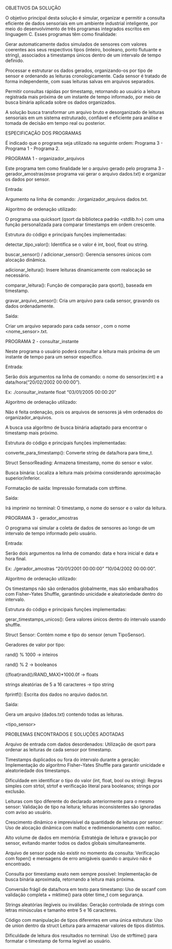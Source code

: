 OBJETIVOS DA SOLUÇÃO

O objetivo principal desta solução é simular, organizar e permitir a consulta eficiente de dados sensoriais em um ambiente industrial inteligente, por meio do desenvolvimento de três programas integrados escritos em linguagem C. Esses programas têm como finalidade:

Gerar automaticamente dados simulados de sensores com valores coerentes aos seus respectivos tipos (inteiro, booleano, ponto flutuante e string), associados a timestamps únicos dentro de um intervalo de tempo definido.

Processar e estruturar os dados gerados, organizando-os por tipo de sensor e ordenando as leituras cronologicamente. Cada sensor é tratado de forma independente, com suas leituras salvas em arquivos separados.

Permitir consultas rápidas por timestamp, retornando ao usuário a leitura registrada mais próxima de um instante de tempo informado, por meio de busca binária aplicada sobre os dados organizados.

A solução busca transformar um arquivo bruto e desorganizado de leituras sensoriais em um sistema estruturado, confiável e eficiente para análise e tomada de decisão em tempo real ou posterior.


ESPECIFICAÇÃO DOS PROGRAMAS

É indicado que o programa seja utilizado na seguinte ordem: Programa 3 - Programa 1 - Programa 2.

PROGRAMA 1 - organizador_arquivos

Este programa tem como finalidade ler o arquivo gerado pelo programa 3 - gerador_amostras(esse programa vai gerar o arquivo dados.txt) e organizar os dados por sensor.

Entrada: 

Argumento na linha de comando: ./organizador_arquivos dados.txt.

Algoritmo de ordenação utilizado:

O programa usa quicksort (qsort da biblioteca padrão <stdlib.h>) com uma função personalizada para comparar timestamps em ordem crescente.

Estrutura do código e principais funções implementadas:

detectar_tipo_valor(): Identifica se o valor é int, bool, float ou string.

buscar_sensor() / adicionar_sensor(): Gerencia sensores únicos com alocação dinâmica.

adicionar_leitura(): Insere leituras dinamicamente com realocação se necessário.

comparar_leitura(): Função de comparação para qsort(), baseada em timestamp.

gravar_arquivo_sensor(): Cria um arquivo para cada sensor, gravando os dados ordenadamente.

Saída:

Criar um arquivo separado para cada sensor , com o nome <nome_sensor>.txt.


PROGRAMA 2 - consultar_instante

Neste programa o usuário poderá consultar a leitura mais próxima de um instante de tempo para um sensor específico.

Entrada:

Serão dois argumentos na linha de comando: o nome do sensor(ex:int) e a data/hora(“20/02/2002 00:00:00”).

Ex: ./consultar_instante float “03/01/2005 00:00:20”

Algoritmo de ordenação utilizado:

Não é feita ordenação, pois os arquivos de sensores já vêm ordenados do organizador_arquivos.

A busca usa algoritmo de busca binária adaptado para encontrar o timestamp mais próximo.

Estrutura do código e principais funções implementadas:

converte_para_timestamp(): Converte string de data/hora para time_t.

Struct SensorReading: Armazena timestamp, nome do sensor e valor.

Busca binária: Localiza a leitura mais próxima considerando aproximação superior/inferior.

Formatação de saída: Impressão formatada com strftime.

Saída:

Irá imprimir no terminal: O timestamp, o nome do sensor e o valor da leitura.


PROGRAMA 3 - gerador_amostras

O programa vai simular a coleta de dados de sensores ao longo de um intervalo de tempo informado pelo usuário.

Entrada: 

Serão dois argumentos na linha de comando: data e hora inicial e data e hora final.

Ex: ./gerador_amostras “20/01/2001 00:00:00” “10/04/2002 00:00:00”.

Algoritmo de ordenação utilizado:

Os timestamps não são ordenados globalmente, mas são embaralhados com Fisher–Yates Shuffle, garantindo unicidade e aleatoriedade dentro do intervalo.

Estrutura do código e principais funções implementadas:

gerar_timestamps_unicos(): Gera valores únicos dentro do intervalo usando shuffle.

Struct Sensor: Contém nome e tipo do sensor (enum TipoSensor).

Geradores de valor por tipo:

rand() % 1000 → inteiros

rand() % 2 → booleanos

((float)rand()/RAND_MAX)*1000.0f → floats

strings aleatórias de 5 a 16 caracteres → tipo string

fprintf(): Escrita dos dados no arquivo dados.txt.

Saída: 

Gera um arquivo (dados.txt) contendo todas as leituras.

<timestamp> <tipo_sensor> <valor>

PROBLEMAS ENCONTRADOS E SOLUÇÕES ADOTADAS

Arquivo de entrada com dados desordenados: Utilização de qsort para ordenar as leituras de cada sensor por timestamp.

Timestamps duplicados ou fora do intervalo durante a geração: Implementação do algoritmo Fisher–Yates Shuffle para garantir unicidade e aleatoriedade dos timestamps.

Dificuldade em identificar o tipo do valor (int, float, bool ou string): Regras simples com strtol, strtof e verificação literal para booleanos; strings por exclusão.

Leituras com tipo diferente do declarado anteriormente para o mesmo sensor: Validação de tipo na leitura; leituras inconsistentes são ignoradas com aviso ao usuário.

Crescimento dinâmico e imprevisível da quantidade de leituras por sensor: Uso de alocação dinâmica com malloc e redimensionamento com realloc.

Alto volume de dados em memória: Estratégia de leitura e gravação por sensor, evitando manter todos os dados globais simultaneamente.

Arquivo de sensor pode não existir no momento da consulta: Verificação com fopen() e mensagens de erro amigáveis quando o arquivo não é encontrado.

Consulta por timestamp exato nem sempre possível: Implementação de busca binária aproximada, retornando a leitura mais próxima.

Conversão frágil de data/hora em texto para timestamp: Uso de sscanf com validação completa + mktime() para obter time_t com segurança.

Strings aleatórias ilegíveis ou inválidas: Geração controlada de strings com letras minúsculas e tamanho entre 5 e 16 caracteres.

Código com manipulação de tipos diferentes em uma única estrutura: Uso de union dentro da struct Leitura para armazenar valores de tipos distintos.

Dificuldade de leitura dos resultados no terminal: Uso de strftime() para formatar o timestamp de forma legível ao usuário.
